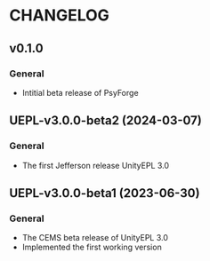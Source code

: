 # CHANGELOG

## v0.1.0

### General

- Intitial beta release of PsyForge

## UEPL-v3.0.0-beta2 (2024-03-07)

### General

- The first Jefferson release UnityEPL 3.0

## UEPL-v3.0.0-beta1 (2023-06-30)

### General

- The CEMS beta release of UnityEPL 3.0
- Implemented the first working version
